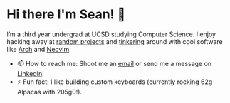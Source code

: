 # Hi there I'm Sean! 👋

I’m a third year undergrad at UCSD studying Computer Science. I enjoy hacking away at [random projects](https://github.com/seanye24?tab=repositories) and [tinkering](https://github.com/seanye24/dotfiles) around with cool software like [Arch](https://archlinux.org/) and [Neovim](https://neovim.io/).

- 📫 How to reach me: Shoot me an [email](mailto:seanye24@gmail.com) or send me a message on [LinkedIn](https://www.linkedin.com/in/seancye/)!
- ⚡ Fun fact: I like building custom keyboards (currently rocking 62g Alpacas with 205g0!).
